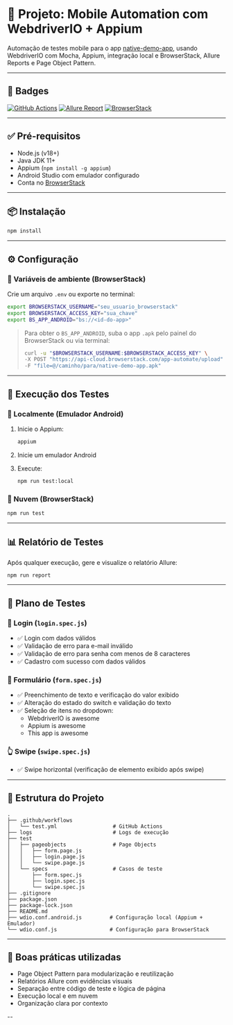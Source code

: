 # 📱 Projeto: Mobile Automation com WebdriverIO + Appium

Automação de testes mobile para o app [native-demo-app](https://github.com/webdriverio/native-demo-app/releases), usando WebdriverIO com Mocha, Appium, integração local e BrowserStack, Allure Reports e Page Object Pattern.

---
## 📛 Badges
[![GitHub Actions](https://github.com/juniohenrique/opah-mobile/actions/workflows/test.yml/badge.svg)](https://github.com/seu-usuario/seu-repositorio/actions)
[![Allure Report](https://img.shields.io/badge/report-Allure-blueviolet)](https://github.com/allure-framework/allure2)
[![BrowserStack](https://img.shields.io/badge/tested%20with-BrowserStack-ff6e42?logo=browserstack)](https://www.browserstack.com)


---

## ✅ Pré-requisitos

- Node.js (v18+)
- Java JDK 11+
- Appium (`npm install -g appium`)
- Android Studio com emulador configurado
- Conta no [BrowserStack](https://www.browserstack.com/)

---

## 📦 Instalação

```bash
npm install
```

---

## ⚙️ Configuração

### 🔐 Variáveis de ambiente (BrowserStack)

Crie um arquivo `.env` ou exporte no terminal:

```bash
export BROWSERSTACK_USERNAME="seu_usuario_browserstack"
export BROWSERSTACK_ACCESS_KEY="sua_chave"
export BS_APP_ANDROID="bs://<id-do-app>"
```

> Para obter o `BS_APP_ANDROID`, suba o app `.apk` pelo painel do BrowserStack ou via terminal:
>
> ```bash
> curl -u "$BROWSERSTACK_USERNAME:$BROWSERSTACK_ACCESS_KEY" \
> -X POST "https://api-cloud.browserstack.com/app-automate/upload" \
> -F "file=@/caminho/para/native-demo-app.apk"
> ```

---

## 🚀 Execução dos Testes

### 🔹 Localmente (Emulador Android)

1. Inicie o Appium:
   ```bash
   appium
   ```

2. Inicie um emulador Android

3. Execute:
   ```bash
   npm run test:local
   ```

### 🔹 Nuvem (BrowserStack)

```bash
npm run test
```

---

## 📊 Relatório de Testes

Após qualquer execução, gere e visualize o relatório Allure:

```bash
npm run report
```

---

## 🧪 Plano de Testes

### 🔐 Login (`login.spec.js`)
- ✅ Login com dados válidos
- ✅ Validação de erro para e-mail inválido
- ✅ Validação de erro para senha com menos de 8 caracteres
- ✅ Cadastro com sucesso com dados válidos

### 📝 Formulário (`form.spec.js`)
- ✅ Preenchimento de texto e verificação do valor exibido
- ✅ Alteração do estado do switch e validação do texto
- ✅ Seleção de itens no dropdown:
  - WebdriverIO is awesome
  - Appium is awesome
  - This app is awesome

### 👆 Swipe (`swipe.spec.js`)
- ✅ Swipe horizontal (verificação de elemento exibido após swipe)

---

## 📁 Estrutura do Projeto

```text
.
├── .github/workflows
│   └── test.yml                  # GitHub Actions
├── logs                          # Logs de execução
├── test
│   ├── pageobjects               # Page Objects
│   │   ├── form.page.js
│   │   ├── login.page.js
│   │   └── swipe.page.js
│   └── specs                     # Casos de teste
│       ├── form.spec.js
│       ├── login.spec.js
│       └── swipe.spec.js
├── .gitignore
├── package.json
├── package-lock.json
├── README.md
├── wdio.conf.android.js         # Configuração local (Appium + Emulador)
└── wdio.conf.js                 # Configuração para BrowserStack
```

---

## 🧠 Boas práticas utilizadas

- Page Object Pattern para modularização e reutilização
- Relatórios Allure com evidências visuais
- Separação entre código de teste e lógica de página
- Execução local e em nuvem
- Organização clara por contexto

--